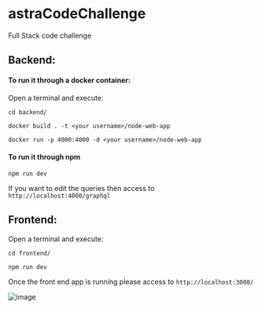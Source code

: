 # astraCodeChallenge

Full Stack code challenge

## Backend:

#### To run it through a docker container:

Open a terminal and execute:

`cd backend/`

`docker build . -t <your username>/node-web-app`

`docker run -p 4000:4000 -d <your username>/node-web-app`

#### To run it through npm

`npm run dev`

If you want to edit the queries then access to `http://localhost:4000/graphql`

## Frontend:

Open a terminal and execute:

`cd frontend/`

`npm run dev`

Once the front end app is running please access to `http://localhost:3000/`

![image](https://user-images.githubusercontent.com/6174109/229463500-319486ce-231f-4508-9230-68d52e73f550.png)

